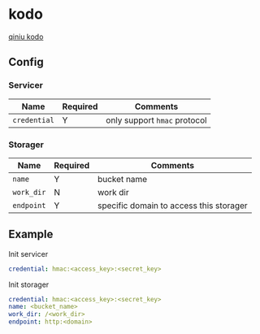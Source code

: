 # kodo

[qiniu kodo](https://www.qiniu.com/products/kodo)

## Config

### Servicer

| Name         | Required | Comments                     |
| ------------ | -------- | ---------------------------- |
| `credential` | Y        | only support `hmac` protocol |

### Storager

| Name       | Required | Comments                                |
| ---------- | -------- | --------------------------------------- |
| `name`     | Y        | bucket name                             |
| `work_dir` | N        | work dir                                |
| `endpoint` | Y        | specific domain to access this storager |

## Example

Init servicer

```yaml
credential: hmac:<access_key>:<secret_key>
```

Init storager

```yaml
credential: hmac:<access_key>:<secret_key>
name: <bucket_name>
work_dir: /<work_dir>
endpoint: http:<domain>
```

